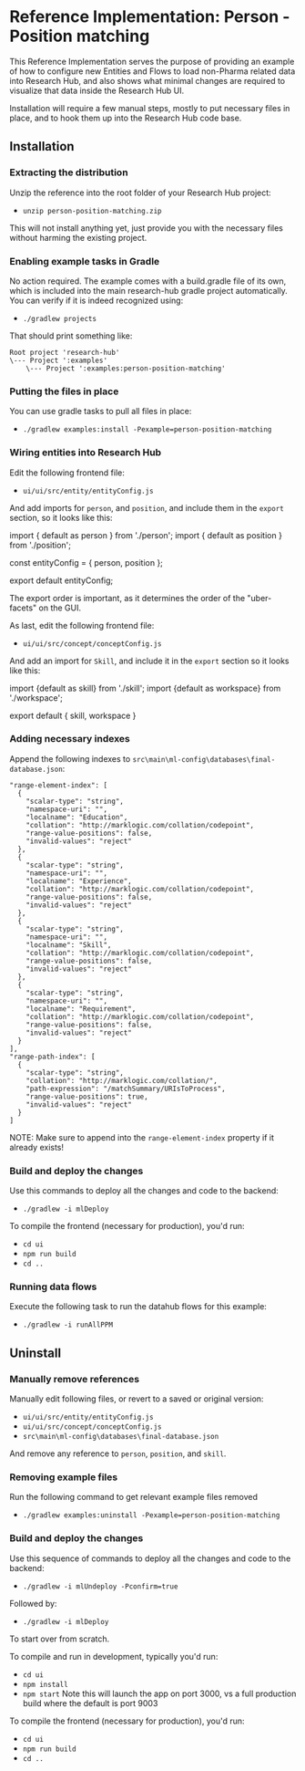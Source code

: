 # Reference Implementation: Person - Position matching

This Reference Implementation serves the purpose of providing an example of how to configure new Entities and Flows to load non-Pharma related data into Research Hub, and also shows what minimal changes are required to visualize that data inside the Research Hub UI.

Installation will require a few manual steps, mostly to put necessary files in place, and to hook them up into the Research Hub code base.

## Installation

### Extracting the distribution

Unzip the reference into the root folder of your Research Hub project:

- `unzip person-position-matching.zip`

This will not install anything yet, just provide you with the necessary files without harming the existing project.

### Enabling example tasks in Gradle

No action required. The example comes with a build.gradle file of its own, which is included into the main research-hub gradle project automatically. You can verify if it is indeed recognized using:

- `./gradlew projects`

That should print something like:

    Root project 'research-hub'
    \--- Project ':examples'
        \--- Project ':examples:person-position-matching'


### Putting the files in place

You can use gradle tasks to pull all files in place:

- `./gradlew examples:install -Pexample=person-position-matching`

### Wiring entities into Research Hub

Edit the following frontend file:

- `ui/ui/src/entity/entityConfig.js`

And add imports for `person`, and `position`, and include them in the `export` section, so it looks like this:

import { default as person } from './person';
import { default as position } from './position';

const entityConfig = {
  person,
  position
};

export default entityConfig;

The export order is important, as it determines the order of the "uber-facets" on the GUI.

As last, edit the following frontend file:

- `ui/ui/src/concept/conceptConfig.js`

And add an import for `Skill`, and include it in the `export` section so it looks like this:

import {default as skill} from './skill';
import {default as workspace} from './workspace';

export default {
  skill,
  workspace
}


### Adding necessary indexes

Append the following indexes to `src\main\ml-config\databases\final-database.json`:

    "range-element-index": [
      {
        "scalar-type": "string",
        "namespace-uri": "",
        "localname": "Education",
        "collation": "http://marklogic.com/collation/codepoint",
        "range-value-positions": false,
        "invalid-values": "reject"
      },
      {
        "scalar-type": "string",
        "namespace-uri": "",
        "localname": "Experience",
        "collation": "http://marklogic.com/collation/codepoint",
        "range-value-positions": false,
        "invalid-values": "reject"
      },
      {
        "scalar-type": "string",
        "namespace-uri": "",
        "localname": "Skill",
        "collation": "http://marklogic.com/collation/codepoint",
        "range-value-positions": false,
        "invalid-values": "reject"
      },
      {
        "scalar-type": "string",
        "namespace-uri": "",
        "localname": "Requirement",
        "collation": "http://marklogic.com/collation/codepoint",
        "range-value-positions": false,
        "invalid-values": "reject"
      }
    ],
    "range-path-index": [
      {
        "scalar-type": "string",
        "collation": "http://marklogic.com/collation/",
        "path-expression": "/matchSummary/URIsToProcess",
        "range-value-positions": true,
        "invalid-values": "reject"
      }
    ]

NOTE: Make sure to append into the `range-element-index` property if it already exists!


### Build and deploy the changes

Use this commands to deploy all the changes and code to the backend:

- `./gradlew -i mlDeploy`

To compile the frontend (necessary for production), you'd run:

- `cd ui`
- `npm run build`
- `cd ..`

### Running data flows

Execute the following task to run the datahub flows for this example:

- `./gradlew -i runAllPPM`

## Uninstall

### Manually remove references

Manually edit following files, or revert to a saved or original version:

- `ui/ui/src/entity/entityConfig.js`
- `ui/ui/src/concept/conceptConfig.js`
- `src\main\ml-config\databases\final-database.json`

And remove any reference to `person`, `position`, and `skill`.

### Removing example files

Run the following command to get relevant example files removed

- `./gradlew examples:uninstall -Pexample=person-position-matching`

### Build and deploy the changes

Use this sequence of commands to deploy all the changes and code to the backend:

- `./gradlew -i mlUndeploy -Pconfirm=true`

Followed by:

- `./gradlew -i mlDeploy`

To start over from scratch.

To compile and run in development, typically you'd run:

- `cd ui`
- `npm install`
- `npm start`
Note this will launch the app on port 3000, vs a full production build where the default is port 9003

To compile the frontend (necessary for production), you'd run:

- `cd ui`
- `npm run build`
- `cd ..`
